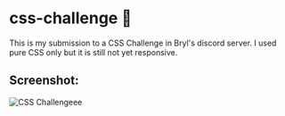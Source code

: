 # css-challenge 🎲
This is my submission to a CSS Challenge in Bryl's discord server. I used pure CSS only but it is still not yet responsive.

## Screenshot:
![CSS Challengeee](https://user-images.githubusercontent.com/58241136/130170066-5cb6bdfb-3da4-46f2-873c-16741e2e8cb6.png)

